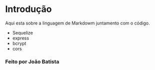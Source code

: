 # Introdução

Aqui esta sobre a linguagem de Markdowm juntamento com o código.

- Sequelize
- express
- bcrypt
- cors

### Feito por João Batista
